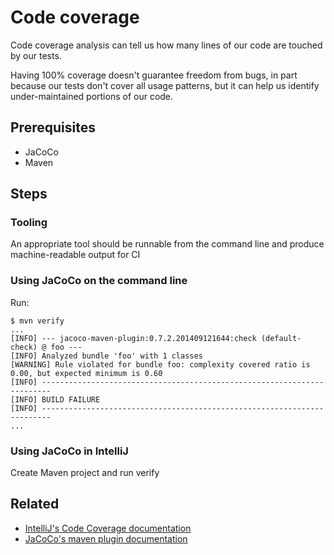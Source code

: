 # Code coverage

Code coverage analysis can tell us how many lines of our code are touched by our tests.

Having 100% coverage doesn't guarantee freedom from bugs, in part because our tests don't cover all usage patterns, but it can help us identify under-maintained portions of our code.

## Prerequisites

* JaCoCo
* Maven

## Steps

### Tooling

An appropriate tool should be runnable from the command line and produce machine-readable output for CI

### Using JaCoCo on the command line

Run:
```
$ mvn verify
...
[INFO] --- jacoco-maven-plugin:0.7.2.201409121644:check (default-check) @ foo ---
[INFO] Analyzed bundle 'foo' with 1 classes
[WARNING] Rule violated for bundle foo: complexity covered ratio is 0.00, but expected minimum is 0.60
[INFO] ------------------------------------------------------------------------
[INFO] BUILD FAILURE
[INFO] ------------------------------------------------------------------------
...
```

### Using JaCoCo in IntelliJ

Create Maven project and run verify

## Related

* [IntelliJ's Code Coverage documentation](https://www.jetbrains.com/idea/help/code-coverage.html)
* [JaCoCo's maven plugin documentation](http://www.eclemma.org/jacoco/trunk/doc/maven.html)

